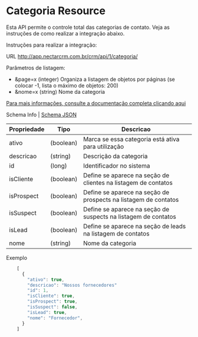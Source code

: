 # Categoria Resource

Esta API permite o controle total das categorias de contato. Veja as instruções de como realizar a integração abaixo.

Instruções para realizar a integração:

URL
http://app.nectarcrm.com.br/crm/api/1/categoria/

Parâmetros de listagem:
* &page=x (integer) Organiza a listagem de objetos por páginas (se colocar -1, lista o máximo de objetos: 200)
* &nome=x (string) Nome da categoria

[Para mais informações, consulte a documentação completa clicando aqui](http://docs.nectarcrm.apiary.io)

Schema Info | [Schema JSON](schema.json)

Propriedade | Tipo | Descricao
------------ | ------------- | -------------
ativo | (boolean) | Marca se essa categoria está ativa para utilização
descricao | (string) | Descrição da categoria
id | (long) | Identificador no sistema
isCliente | (boolean) | Define se aparece na seção de clientes na listagem de contatos
isProspect | (boolean) | Define se aparece na seção de prospects na listagem de contatos
isSuspect | (boolean) | Define se aparece na seção de suspects na listagem de contatos
isLead | (boolean) | Define se aparece na seção de leads na listagem de contatos
nome | (string) | Nome da categoria

Exemplo
```js
    [
      {
        "ativo": true,
        "descricao": "Nossos fornecedores"
        "id": 1,
        "isCliente": true,
        "isProspect": true,
        "isSuspect": false,
        "isLead": true,
        "nome": "Fornecedor",
      }
    ]
```
